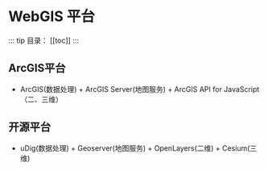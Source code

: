 
# WebGIS 平台

::: tip 目录：
[[toc]]
:::

## ArcGIS平台

-  ArcGIS(数据处理) + ArcGIS Server(地图服务) + ArcGIS API for JavaScript（二、三维）

##  开源平台

-  uDig(数据处理) + Geoserver(地图服务) + OpenLayers(二维) + Cesium(三维)

